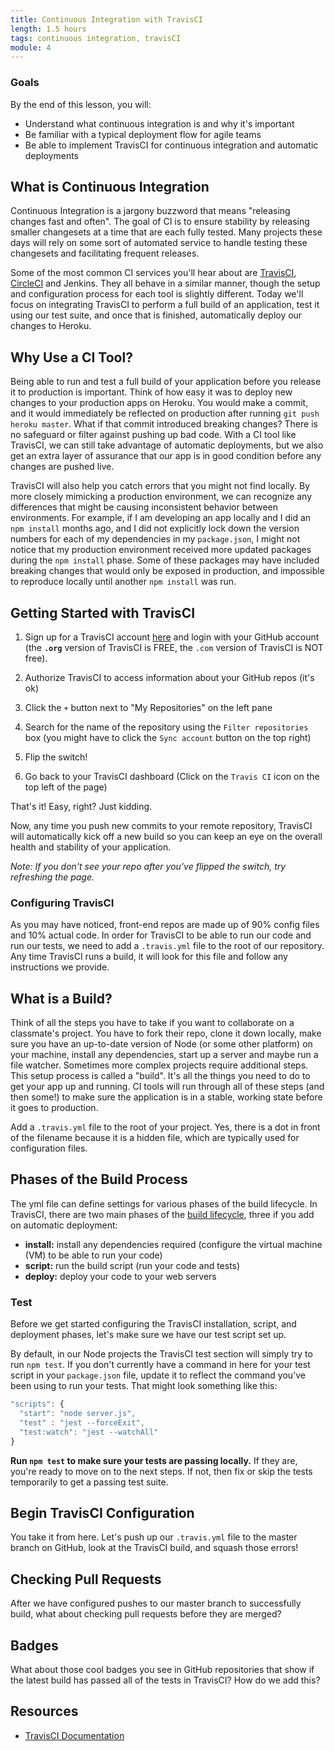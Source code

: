 ```yaml
---
title: Continuous Integration with TravisCI
length: 1.5 hours
tags: continuous integration, travisCI
module: 4
---
```


### Goals

By the end of this lesson, you will:

* Understand what continuous integration is and why it's important
* Be familiar with a typical deployment flow for agile teams
* Be able to implement TravisCI for continuous integration and automatic deployments

## What is Continuous Integration
Continuous Integration is a jargony buzzword that means "releasing changes fast and often". The goal of CI is to ensure stability by releasing smaller changesets at a time that are each fully tested. Many projects these days will rely on some sort of automated service to handle testing these changesets and facilitating frequent releases.

Some of the most common CI services you'll hear about are [TravisCI](https://travis-ci.org/), [CircleCI](https://circleci.com/) and Jenkins. They all behave in a similar manner, though the setup and configuration process for each tool is slightly different. Today we'll focus on integrating TravisCI to perform a full build of an application, test it using our test suite, and once that is finished, automatically deploy our changes to Heroku.

## Why Use a CI Tool?
Being able to run and test a full build of your application before you release it to production is important. Think of how easy it was to deploy new changes to your production apps on Heroku. You would make a commit, and it would immediately be reflected on production after running `git push heroku master`. What if that commit introduced breaking changes? There is no safeguard or filter against pushing up bad code. With a CI tool like TravisCI, we can still take advantage of automatic deployments, but we also get an extra layer of assurance that our app is in good condition before any changes are pushed live.

TravisCI will also help you catch errors that you might not find locally. By more closely mimicking a production environment, we can recognize any differences that might be causing inconsistent behavior between environments. For example, if I am developing an app locally and I did an `npm install` months ago, and I did not explicitly lock down the version numbers for each of my dependencies in my `package.json`, I might not notice that my production environment received more updated packages during the `npm install` phase. Some of these packages may have included breaking changes that would only be exposed in production, and impossible to reproduce locally until another `npm install` was run.

## Getting Started with TravisCI

1. Sign up for a TravisCI account [here](https://travis-ci.org/) and login with your GitHub account (the **`.org`** version of TravisCI is FREE, the `.com` version of TravisCI is NOT free).

2. Authorize TravisCI to access information about your GitHub repos (it's ok)

3. Click the `+` button next to "My Repositories" on the left pane

4. Search for the name of the repository using the `Filter repositories` box (you might have to click the `Sync account` button on the top right)

5. Flip the switch!

6. Go back to your TravisCI dashboard (Click on the `Travis CI` icon on the top left of the page)

That's it! Easy, right? Just kidding.

Now, any time you push new commits to your remote repository, TravisCI will automatically kick off a new build so you can keep an eye on the overall health and stability of your application.

_Note: If you don't see your repo after you've flipped the switch, try refreshing the page._

### Configuring TravisCI

As you may have noticed, front-end repos are made up of 90% config files and 10% actual code. In order for TravisCI to be able to run our code and run our tests, we need to add a `.travis.yml` file to the root of our repository. Any time TravisCI runs a build, it will look for this file and follow any instructions we provide.

## What is a Build?

Think of all the steps you have to take if you want to collaborate on a classmate's project. You have to fork their repo, clone it down locally, make sure you have an up-to-date version of Node (or some other platform) on your machine, install any dependencies, start up a server and maybe run a file watcher. Sometimes more complex projects require additional steps. This setup process is called a "build". It's all the things you need to do to get your app up and running. CI tools will run through all of these steps (and then some!) to make sure the application is in a stable, working state before it goes to production.

Add a `.travis.yml` file to the root of your project. Yes, there is a dot in front of the filename because it is a hidden file, which are typically used for configuration files.

## Phases of the Build Process

The yml file can define settings for various phases of the build lifecycle. In TravisCI, there are two main phases of the [build lifecycle](https://docs.travis-ci.com/user/customizing-the-build/#The-Build-Lifecycle), three if you add on automatic deployment:

* **install:** install any dependencies required (configure the virtual machine (VM) to be able to run your code)
* **script:** run the build script (run your code and tests)
* **deploy:** deploy your code to your web servers

### Test

Before we get started configuring the TravisCI installation, script, and deployment phases, let's make sure we have our test script set up.

By default, in our Node projects the TravisCI test section will simply try to run `npm test`. If you don't currently have a command in here for your test script in your `package.json` file, update it to reflect the command you've been using to run your tests. That might look something like this:

```js
"scripts": {
  "start": "node server.js",
  "test" : "jest --forceExit",
  "test:watch": "jest --watchAll"
}
```

**Run `npm test` to make sure your tests are passing locally.** If they are, you're ready to move on to the next steps. If not, then fix or skip the tests temporarily to get a passing test suite.

## Begin TravisCI Configuration

You take it from here. Let's push up our `.travis.yml` file to the master branch on GitHub, look at the TravisCI build, and squash those errors!

## Checking Pull Requests

After we have configured pushes to our master branch to successfully build, what about checking pull requests before they are merged?

## Badges

What about those cool badges you see in GitHub repositories that show if the latest build has passed all of the tests in TravisCI? How do we add this?

<!-- ### Machine

Let's create our circle.yml file and set some configuration options for our virtual machine. At the very least, you should pin down a timezone and the version of node you're running:

```js
machine:
  timezone:
    America/Denver
  node:
    version: 7.10.0
```

Without changing our `package.json`, we could also override CircleCI's default test section (or any section for that matter) with:

```js
test:
  override:
    - ./node_modules/.bin/mocha
```

This is useful for changing the commands you want to run during the test phase and adding additional ones. (e.g. if we had an eslint configuration in our project, we might also want to make sure our linter is passing in the test section as well.)

### Database

Finally, we need to set up and configure a database specifically for our CircleCI builds. We can think of CircleCI as another environment, similar to how we have a development, test, and production environment. While we don't need to create an entire new environment to run these builds, we do need to do some additional setup to work with a database.

CircleCI includes a lot of popular services by default - postgres being one of them. They actually already have a postgres connection set up that we can hook into so we don't have to create our own. We can access this by setting an environment variable called `DATABASE_URL`. This might be familiar from when we installed the postgres addon to our production applications in Heroku and grabbed that variable for our production connection.

The CircleCI postgres connection is: `postgresql://ubuntu:@127.0.0.1:5432/circle_test`

We can set this as an environment variable in our `circle.yml` file under the `machine` section, in a subsection called `environment`:

```js
machine:
  timezone:
    America/Denver
  node:
    version: 7.10.0

  environment:
    DATABASE_URL: postgresql://ubuntu:@127.0.0.1:5432/circle_test
```

*Note: be careful of your indentations and syntax. If there is an error in your `circle.yml` file, or something isn't nested properly, you will not be able to kick off a new build.*

Now we need to update our `knexfile` to use this `DATABASE_URL` in our test environment:

```js
  test: {
    client: 'pg',
    connection: process.env.DATABASE_URL || 'postgres://localhost/jetfueltest',
    useNullAsDefault: true,
    migrations: {
      directory: './db/migrations'
    },
    seeds: {
      directory: './db/test/seeds'
    }
  }
```

Commit these changes and run a new build. You should see all of your tests running properly connected to a database.


## Automatic Deployments
CircleCI provides deployment integration with other popular services such as Heroku. Upon a successful build, we can configure CircleCI to deploy our changes. This takes a bit more work, but the seamless automation makes it all worthwhile. 

In order to have CircleCI take control over our deployments, we need to configure Heroku’s default ‘automatic deployments’. In Heroku, go to your application's deployment settings and select ‘Configure Automatic Deploys…’.

![Wait for CI][wait-for-ci]

### CircleCI - Add Deploy User
In your project settings in CircleCI, you'll see an option for 'Heroku Deployments' under the 'Continuous Integration' label. Click on that and add yourself as the deploy user. You'll need to add your Heroku API key which you can find on your [Account Settings Page](https://dashboard.heroku.com/account) in Heroku. Once your API key is in place, you should be able to automatically add yourself as the deploy user.

![Heroku Deployments][heroku-deployments]

### Circle.yml - Configuring Deployments
The final step to linking up automatic deployments is adding an extra configuration phase to the `circle.yml` file in your repo. To set up deployments, you'll need to specify a branch and a heroku appname like so:

```yml
deployment:
  production:
    branch: master
    heroku:
      appname: your-production-app-name
```

Now whenever we push to our master branch, CircleCI will automatically run a build for us and deploy only if and when the buid succeeds.

## Adding Status Badges
You'll often see build status icons on the README files of popular open source libraries and frameworks. This is a quick and easy way to reassure users that the code is reliable. CircleCI provides a markdown snippet that we can paste directly into our README. In CircleCI, under your project settings, you'll see a 'Status Badges' link under the 'Notifications' heading in the sidebar. Copy and paste the markdown snippet provided for you and add it to your project's README.

![Status Badge][status-badges]

[add-new-project]: /assets/images/lessons/git-hooks/add-new-project.png
[heroku-deployments]: /assets/images/lessons/git-hooks/heroku-deployments.png
[configure-deploys]: /assets/images/lessons/git-hooks/configure-deploys.png
[wait-for-ci]: /assets/images/lessons/git-hooks/wait-for-ci.png
[status-badges]: /assets/images/lessons/git-hooks/status-badges.png -->

## Resources

* [TravisCI Documentation](https://docs.travis-ci.com/)
